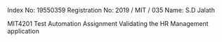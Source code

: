 Index No: 19550359
Registration No: 2019 / MIT / 035
Name: S.D Jalath

MIT4201
Test Automation Assignment
Validating the HR Management application
